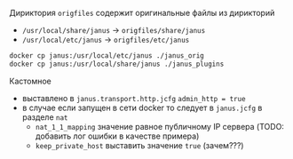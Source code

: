 
Дириктория `origfiles` содержит оригинальные файлы из дирикторий
* `/usr/local/share/janus` -> `origfiles/share/janus`
* `/usr/local/etc/janus` -> `origfiles/etc/janus`

```bash
docker cp janus:/usr/local/etc/janus ./janus_orig
docker cp janus:/usr/local/share/janus ./janus_plugins
```

Кастомное

* выставлено в `janus.transport.http.jcfg` `admin_http = true`
* в случае если запущен в сети docker то следует в `janus.jcfg` в разделе `nat`
    * `nat_1_1_mapping` значение равное публичному IP сервера (TODO: добавить лог ошибки в качестве примера)
    * `keep_private_host` выставить значение `true` (зачем???)
